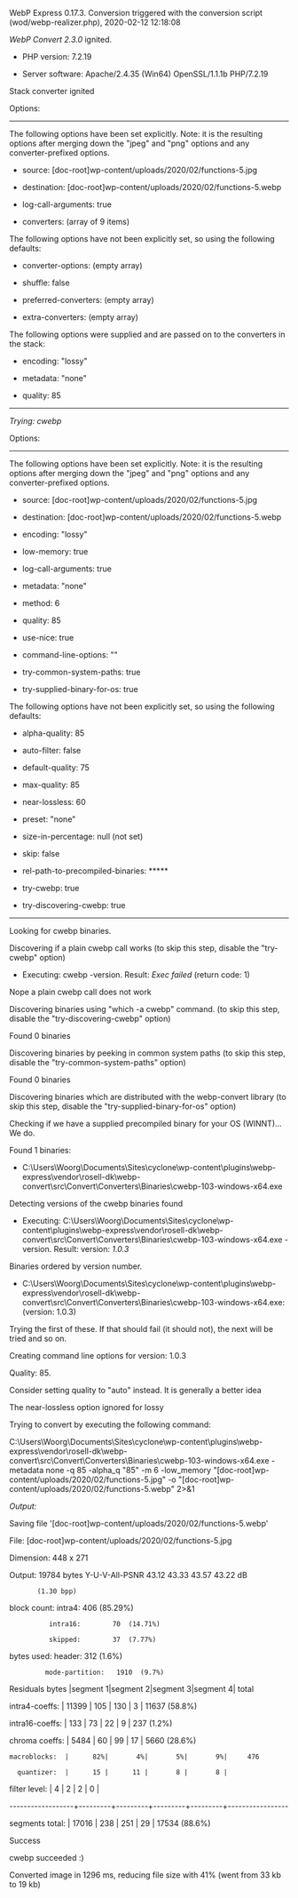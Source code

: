 WebP Express 0.17.3. Conversion triggered with the conversion script (wod/webp-realizer.php), 2020-02-12 12:18:08

*WebP Convert 2.3.0*  ignited.
- PHP version: 7.2.19
- Server software: Apache/2.4.35 (Win64) OpenSSL/1.1.1b PHP/7.2.19

Stack converter ignited

Options:
------------
The following options have been set explicitly. Note: it is the resulting options after merging down the "jpeg" and "png" options and any converter-prefixed options.
- source: [doc-root]wp-content/uploads/2020/02/functions-5.jpg
- destination: [doc-root]wp-content/uploads/2020/02/functions-5.webp
- log-call-arguments: true
- converters: (array of 9 items)

The following options have not been explicitly set, so using the following defaults:
- converter-options: (empty array)
- shuffle: false
- preferred-converters: (empty array)
- extra-converters: (empty array)

The following options were supplied and are passed on to the converters in the stack:
- encoding: "lossy"
- metadata: "none"
- quality: 85
------------


*Trying: cwebp* 

Options:
------------
The following options have been set explicitly. Note: it is the resulting options after merging down the "jpeg" and "png" options and any converter-prefixed options.
- source: [doc-root]wp-content/uploads/2020/02/functions-5.jpg
- destination: [doc-root]wp-content/uploads/2020/02/functions-5.webp
- encoding: "lossy"
- low-memory: true
- log-call-arguments: true
- metadata: "none"
- method: 6
- quality: 85
- use-nice: true
- command-line-options: ""
- try-common-system-paths: true
- try-supplied-binary-for-os: true

The following options have not been explicitly set, so using the following defaults:
- alpha-quality: 85
- auto-filter: false
- default-quality: 75
- max-quality: 85
- near-lossless: 60
- preset: "none"
- size-in-percentage: null (not set)
- skip: false
- rel-path-to-precompiled-binaries: *****
- try-cwebp: true
- try-discovering-cwebp: true
------------

Looking for cwebp binaries.
Discovering if a plain cwebp call works (to skip this step, disable the "try-cwebp" option)
- Executing: cwebp -version. Result: *Exec failed* (return code: 1)
Nope a plain cwebp call does not work
Discovering binaries using "which -a cwebp" command. (to skip this step, disable the "try-discovering-cwebp" option)
Found 0 binaries
Discovering binaries by peeking in common system paths (to skip this step, disable the "try-common-system-paths" option)
Found 0 binaries
Discovering binaries which are distributed with the webp-convert library (to skip this step, disable the "try-supplied-binary-for-os" option)
Checking if we have a supplied precompiled binary for your OS (WINNT)... We do.
Found 1 binaries: 
- C:\Users\Woorg\Documents\Sites\cyclone\wp-content\plugins\webp-express\vendor\rosell-dk\webp-convert\src\Convert\Converters\Binaries\cwebp-103-windows-x64.exe
Detecting versions of the cwebp binaries found
- Executing: C:\Users\Woorg\Documents\Sites\cyclone\wp-content\plugins\webp-express\vendor\rosell-dk\webp-convert\src\Convert\Converters\Binaries\cwebp-103-windows-x64.exe -version. Result: version: *1.0.3*
Binaries ordered by version number.
- C:\Users\Woorg\Documents\Sites\cyclone\wp-content\plugins\webp-express\vendor\rosell-dk\webp-convert\src\Convert\Converters\Binaries\cwebp-103-windows-x64.exe: (version: 1.0.3)
Trying the first of these. If that should fail (it should not), the next will be tried and so on.
Creating command line options for version: 1.0.3
Quality: 85. 
Consider setting quality to "auto" instead. It is generally a better idea
The near-lossless option ignored for lossy
Trying to convert by executing the following command:
C:\Users\Woorg\Documents\Sites\cyclone\wp-content\plugins\webp-express\vendor\rosell-dk\webp-convert\src\Convert\Converters\Binaries\cwebp-103-windows-x64.exe -metadata none -q 85 -alpha_q "85" -m 6 -low_memory "[doc-root]wp-content/uploads/2020/02/functions-5.jpg" -o "[doc-root]wp-content/uploads/2020/02/functions-5.webp" 2>&1

*Output:* 
Saving file '[doc-root]wp-content/uploads/2020/02/functions-5.webp'
File:      [doc-root]wp-content/uploads/2020/02/functions-5.jpg
Dimension: 448 x 271
Output:    19784 bytes Y-U-V-All-PSNR 43.12 43.33 43.57   43.22 dB
           (1.30 bpp)
block count:  intra4:        406  (85.29%)
              intra16:        70  (14.71%)
              skipped:        37  (7.77%)
bytes used:  header:            312  (1.6%)
             mode-partition:   1910  (9.7%)
 Residuals bytes  |segment 1|segment 2|segment 3|segment 4|  total
  intra4-coeffs:  |   11399 |     105 |     130 |       3 |   11637  (58.8%)
 intra16-coeffs:  |     133 |      73 |      22 |       9 |     237  (1.2%)
  chroma coeffs:  |    5484 |      60 |      99 |      17 |    5660  (28.6%)
    macroblocks:  |      82%|       4%|       5%|       9%|     476
      quantizer:  |      15 |      11 |       8 |       8 |
   filter level:  |       4 |       2 |       2 |       0 |
------------------+---------+---------+---------+---------+-----------------
 segments total:  |   17016 |     238 |     251 |      29 |   17534  (88.6%)

Success
cwebp succeeded :)

Converted image in 1296 ms, reducing file size with 41% (went from 33 kb to 19 kb)

